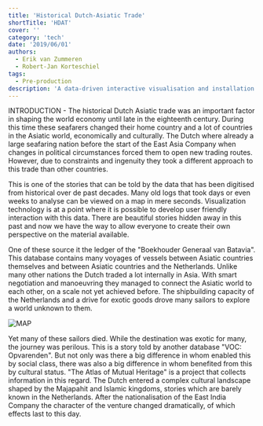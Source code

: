 ```yaml
---
title: 'Historical Dutch-Asiatic Trade'
shortTitle: 'HDAT'
cover: ''
category: 'tech'
date: '2019/06/01'
authors:
  - Erik van Zummeren
  - Robert-Jan Korteschiel
tags:
  - Pre-production
description: 'A data-driven interactive visualisation and installation of the historical dutch asiatic trade'
---
```


INTRODUCTION - The historical Dutch Asiatic trade was an important factor in shaping the world economy until late in the eighteenth century. During this time these seafarers changed their home country and a lot of countries in the Asiatic world, economically and culturally. The Dutch where already a large seafaring nation before the start of the East Asia Company when changes in political circumstances forced them to open new trading routes. However, due to constraints and ingenuity they took a different approach to this trade than other countries. 

This is one of the stories that can be told by the data that has been digitised from historical over de past decades. Many old logs that took days or even weeks to analyse can be viewed on a map in mere seconds. Visualization technology is at a point where it is possible to develop user friendly interaction with this data. There are beautiful stories hidden away in this past and now we have the way to allow everyone to create their own perspective on the material available.  

One of these source it the ledger of the "Boekhouder Generaal van Batavia". This database contains many voyages of vessels between Asiatic countries themselves and between Asiatic countries and the Netherlands. Unlike many other nations the Dutch traded a lot internally in Asia. With smart negotiation and manoeuvring they managed to connect the Asiatic world to each other, on a scale not yet achieved before. The shipbuilding capacity of the Netherlands and a drive for exotic goods drove many sailors to explore a world unknown to them. 

![MAP](./map.png)

Yet many of these sailors died. While the destination was exotic for many, the journey was perilous. This is a story told by another database "VOC: Opvarenden". But not only was there a big difference in whom enabled this by social class, there was also a big difference in whom benefited from this by cultural status. "The Atlas of Mutual Heritage" is a project that collects information in this regard. The Dutch entered a complex cultural landscape shaped by the Majapahit and Islamic kingdoms, stories which are barely known in the Netherlands. After the nationalisation of the East India Company the character of the venture changed dramatically, of which effects last to this day.